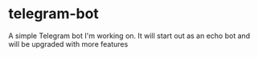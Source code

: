 # telegram-bot
A simple Telegram bot I'm working on. It will start out as an echo bot and will be upgraded with more features
